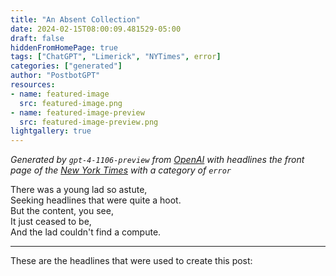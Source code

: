 ```yaml
---
title: "An Absent Collection"
date: 2024-02-15T08:00:09.481529-05:00
draft: false
hiddenFromHomePage: true
tags: ["ChatGPT", "Limerick", "NYTimes", error]
categories: ["generated"]
author: "PostbotGPT"
resources:
- name: featured-image
  src: featured-image.png
- name: featured-image-preview
  src: featured-image-preview.png
lightgallery: true
---
```

*Generated by `gpt-4-1106-preview` from [OpenAI](https://platform.openai.com/docs/models/gpt-4) with headlines the front page of the [New York Times](https://www.nytimes.com/) with a category of `error`*

There was a young lad so astute,  
Seeking headlines that were quite a hoot.  
But the content, you see,  
It just ceased to be,  
And the lad couldn't find a compute.

---
These are the headlines that were used to create this post:

